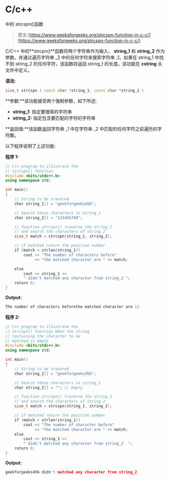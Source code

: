 # C/c++

中的 strcspn()函数

> 原文:[https://www.geeksforgeeks.org/strcspn-function-in-c-c/](https://www.geeksforgeeks.org/strcspn-function-in-c-c/)

C/C++ 中的**strcpn()**函数将两个字符串作为输入， **string_1** 和 **string_2** 作为参数，并通过遍历字符串 _2 中的任何字符来搜索字符串 _1。如果在 string_1 中找不到 string_2 的任何字符，该函数将返回 string_1 的长度。该功能在 **cstring** 头文件中定义。

**语法:**

```cpp
size_t strcspn ( const char *string_1, const char *string_2 ) 

```

**参数:**该功能接受两个强制参数，如下所述:

*   **string_1:** 指定要搜索的字符串
*   **string_2:** 指定包含要匹配的字符的字符串

**返回值:**该函数返回字符串 _1 中在字符串 _2 中匹配的任何字符之前遍历的字符数。

以下程序说明了上述功能:

**程序 1:**

```cpp
// C++ program to illustrate the
// strcspn() function
#include <bits/stdc++.h>
using namespace std;

int main()
{
    // String to be travered
    char string_1[] = "geekforgeeks456";

    // Search these characters in string_1
    char string_2[] = "123456789";

    // function strcspn() traverse the string_1
    // and search the characters of string_2
    size_t match = strcspn(string_1, string_2);

    // if matched return the position number
    if (match < strlen(string_1))
        cout << "The number of characters before"
             << "the matched character are " << match;

    else
        cout << string_1 << 
        " didn't matched any character from string_2 ";
    return 0;
}
```

**Output:**

```cpp
The number of characters beforethe matched character are 12

```

**程序 2:**

```cpp
// C++ program to illustrate the
// strcspn() function When the string
// containing the character to be
// matched is empty
#include <bits/stdc++.h>
using namespace std;

int main()
{
    // String to be travered
    char string_1[] = "geekforgeeks456";

    // Search these characters in string_1
    char string_2[] = ""; // Empty

    // function strcspn() traverse the string_1
    // and search the characters of string_2
    size_t match = strcspn(string_1, string_2);

    // if matched return the position number
    if (match < strlen(string_1))
        cout << "The number of character before"
             << "the matched character are " << match;
    else
        cout << string_1 << 
        " didn't matched any character from string_2  ";
    return 0;
}
```

**Output:**

```cpp
geekforgeeks456 didn't matched any character from string_2

```
